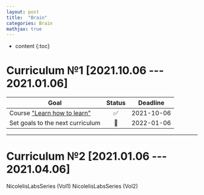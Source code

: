 ```yaml
---
layout: post
title:  "Brain"
categories: Brain
mathjax: true
---
```

* content
{:toc}



# Curriculum №1 [**2021.10.06 --- 2021.01.06**]

Goal | Status | &nbsp;&nbsp;&nbsp;Deadline&nbsp;&nbsp;&nbsp;
---|:---:|:---:|
Course ["Learn how to learn"](https://www.coursera.org/learn/learning-how-to-learn/home/welcome) | ✅ | 2021-10-06
Set goals to the next curriculum | 📌 | 2022-01-06

___


# Curriculum №2 [**2021.01.06 --- 2021.04.06**]

NicolelisLabsSeries (Vol1)
NicolelisLabsSeries (Vol2)
